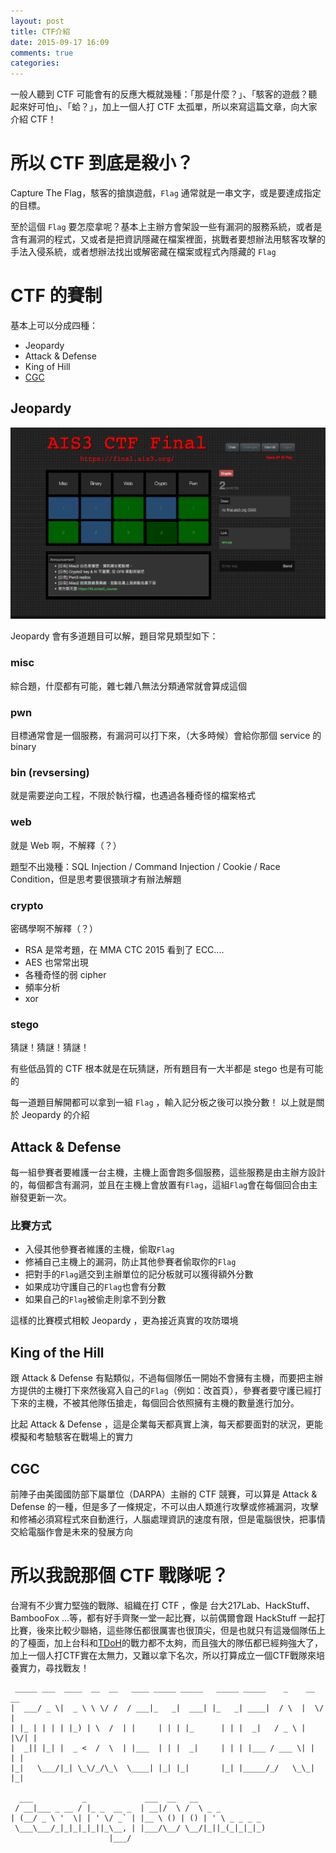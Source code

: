 ```yaml
---
layout: post
title: CTF介紹
date: 2015-09-17 16:09
comments: true
categories:
---
```

一般人聽到 CTF 可能會有的反應大概就幾種：「那是什麼？」、「駭客的遊戲？聽起來好可怕」、「蛤？」，加上一個人打 CTF 太孤單，所以來寫這篇文章，向大家介紹 CTF！

# 所以 CTF 到底是殺小？

Capture The Flag，駭客的搶旗遊戲，`Flag` 通常就是一串文字，或是要達成指定的目標。

至於這個 `Flag` 要怎麼拿呢？基本上主辦方會架設一些有漏洞的服務系統，或者是含有漏洞的程式，又或者是把資訊隱藏在檔案裡面，挑戰者要想辦法用駭客攻擊的手法入侵系統，或者想辦法找出或解密藏在檔案或程式內隱藏的 `Flag`

# CTF 的賽制

基本上可以分成四種：

- Jeopardy
- Attack & Defense
- King of Hill
- [CGC](http://www.cybergrandchallenge.com/)

## Jeopardy

![AIS3 Final](images/2015-09-17-ctf-introduction--e0192b37--Kunph0l.png)

Jeopardy 會有多道題目可以解，題目常見類型如下：

###  misc

綜合題，什麼都有可能，雜七雜八無法分類通常就會算成這個

### pwn

目標通常會是一個服務，有漏洞可以打下來，（大多時候）會給你那個 service 的 binary

### bin (revsersing)

就是需要逆向工程，不限於執行檔，也遇過各種奇怪的檔案格式

### web

就是 Web 啊，不解釋（？）

題型不出幾種：SQL Injection / Command Injection / Cookie / Race Condition，但是思考要很猥瑣才有辦法解題

### crypto

密碼學啊不解釋（？）

- RSA 是常考題，在 MMA CTC 2015 看到了 ECC....
- AES 也常常出現
- 各種奇怪的弱 cipher
- 頻率分析
- xor

### stego

猜謎！猜謎！猜謎！

有些低品質的 CTF 根本就是在玩猜謎，所有題目有一大半都是 stego 也是有可能的


每一道題目解開都可以拿到一組 `Flag` ，輸入記分板之後可以換分數！
以上就是關於 Jeopardy 的介紹

## Attack & Defense

每一組參賽者要維護一台主機，主機上面會跑多個服務，這些服務是由主辦方設計的，每個都含有漏洞，並且在主機上會放置有`Flag`，這組`Flag`會在每個回合由主辦發更新一次。

### 比賽方式

- 入侵其他參賽者維護的主機，偷取`Flag`
- 修補自己主機上的漏洞，防止其他參賽者偷取你的`Flag`
- 把對手的`Flag`遞交到主辦單位的記分板就可以獲得額外分數
- 如果成功守護自己的`Flag`也會有分數
- 如果自己的`Flag`被偷走則拿不到分數

這樣的比賽模式相較 Jeopardy ，更為接近真實的攻防環境

## King of the Hill

跟 Attack & Defense 有點類似，不過每個隊伍一開始不會擁有主機，而要把主辦方提供的主機打下來然後寫入自己的`Flag`（例如：改首頁），參賽者要守護已經打下來的主機，不被其他隊伍搶走，每個回合依照擁有主機的數量進行加分。

比起 Attack & Defense ，這是企業每天都真實上演，每天都要面對的狀況，更能模擬和考驗駭客在戰場上的實力

## CGC

前陣子由美國國防部下屬單位（DARPA）主辦的 CTF 競賽，可以算是 Attack & Defense 的一種，但是多了一條規定，不可以由人類進行攻擊或修補漏洞，攻擊和修補必須寫程式來自動進行，人腦處理資訊的速度有限，但是電腦很快，把事情交給電腦作會是未來的發展方向

# 所以我說那個 CTF 戰隊呢？

台灣有不少實力堅強的戰隊、組織在打 CTF ，像是 台大217Lab、HackStuff、BambooFox ...等，都有好手齊聚一堂一起比賽，以前偶爾會跟 HackStuff 一起打比賽，後來比較少聯絡，這些隊伍都很厲害也很頂尖，但是也就只有這幾個隊伍上的了檯面，加上台科和[TDoH](http://tdohacker.org/)的戰力都不太夠，而且強大的隊伍都已經夠強大了，加上一個人打CTF實在太無力，又難以拿下名次，所以打算成立一個CTF戰隊來培養實力，尋找戰友！

```
 _____ ___  ____  __  __   ____ _____ _____   _____ _____    _    __  __
|  ___/ _ \|  _ \ \ \/ /  / ___|_   _|  ___| |_   _| ____|  / \  |  \/  |
| |_ | | | | |_) | \  /  | |     | | | |_      | | |  _|   / _ \ | |\/| |
|  _|| |_| |  _ <  /  \  | |___  | | |  _|     | | | |___ / ___ \| |  | |
|_|   \___/|_| \_\/_/\_\  \____| |_| |_|       |_| |_____/_/   \_\_|  |_|

  ___           _             ___  __   __
 / __|___ _ __ / |_ _  __ _  | __|/  \ /  \ _ _
| (__/ _ \ '  \| | ' \/ _` | |__ \ () | () | ' \ _ _ _ _
 \___\___/_|_|_|_|_||_\__, | |___/\__/ \__/|_||_(_|_|_|_)
                      |___/
```
